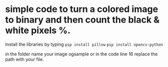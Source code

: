 # simple code to turn a colored image to binary and then count the black & white pixels %. 
Install the libraries by typing 
`pip install pillow`
`pip install opencv-python`

in the folder name your image ogsample or in the code line 16 replace the path with your file. 
